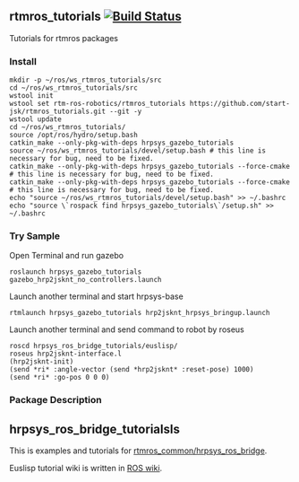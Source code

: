 rtmros_tutorials  [![Build Status](https://travis-ci.org/start-jsk/rtmros_tutorials.png)](https://travis-ci.org/start-jsk/rtmros_tutorials)
--------------

Tutorials for rtmros packages

### Install
```
mkdir -p ~/ros/ws_rtmros_tutorials/src
cd ~/ros/ws_rtmros_tutorials/src
wstool init
wstool set rtm-ros-robotics/rtmros_tutorials https://github.com/start-jsk/rtmros_tutorials.git --git -y
wstool update
cd ~/ros/ws_rtmros_tutorials/
source /opt/ros/hydro/setup.bash
catkin_make --only-pkg-with-deps hrpsys_gazebo_tutorials
source ~/ros/ws_rtmros_tutorials/devel/setup.bash # this line is necessary for bug, need to be fixed.
catkin_make --only-pkg-with-deps hrpsys_gazebo_tutorials --force-cmake # this line is necessary for bug, need to be fixed.
catkin_make --only-pkg-with-deps hrpsys_gazebo_tutorials --force-cmake # this line is necessary for bug, need to be fixed.
echo "source ~/ros/ws_rtmros_tutorials/devel/setup.bash" >> ~/.bashrc
echo "source \`rospack find hrpsys_gazebo_tutorials\`/setup.sh" >> ~/.bashrc
```

### Try Sample
Open Terminal and run gazebo

```
roslaunch hrpsys_gazebo_tutorials gazebo_hrp2jsknt_no_controllers.launch
```
Launch another terminal and start hrpsys-base
```
rtmlaunch hrpsys_gazebo_tutorials hrp2jsknt_hrpsys_bringup.launch
```
Launch another terminal and send command to robot by roseus
```
roscd hrpsys_ros_bridge_tutorials/euslisp/
roseus hrp2jsknt-interface.l
(hrp2jsknt-init)
(send *ri* :angle-vector (send *hrp2jsknt* :reset-pose) 1000)
(send *ri* :go-pos 0 0 0)
```


### Package Description

hrpsys_ros_bridge_tutorialsls
--------------
This is examples and tutorials for [rtmros_common/hrpsys_ros_bridge](https://github.com/start-jsk/rtmros_common). 

Euslisp tutorial wiki is written in [ROS wiki](http://wiki.ros.org/rtmros_common/Tutorials/WorkingWithEusLisp).

